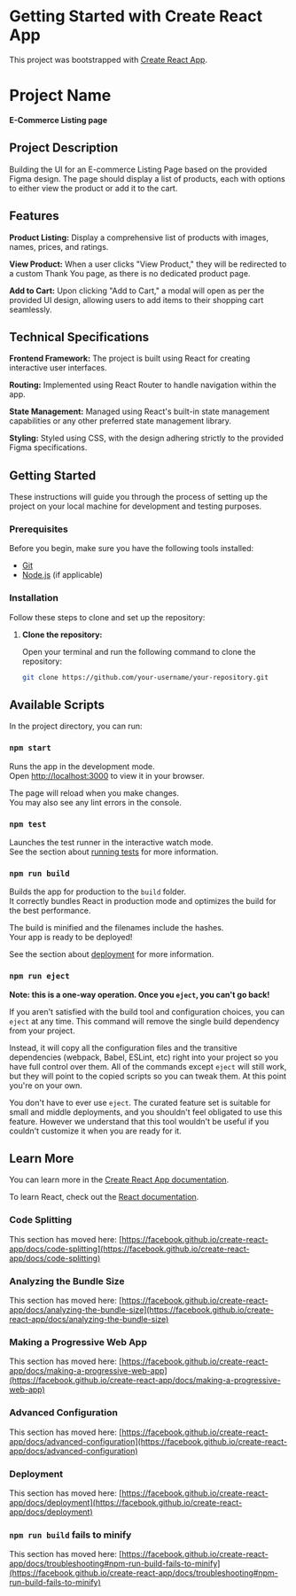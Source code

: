 # Getting Started with Create React App

This project was bootstrapped with [Create React App](https://github.com/facebook/create-react-app).

# Project Name

**E-Commerce Listing page**

## Project Description

Building the UI for an E-commerce Listing Page based on the provided Figma design. The page should display a list of products, each with options to either view the product or add it to the cart.

## Features
**Product Listing:** Display a comprehensive list of products with images, names, prices, and ratings.

**View Product:** When a user clicks "View Product," they will be redirected to a custom Thank You page, as there is no dedicated product page.

**Add to Cart:** Upon clicking "Add to Cart," a modal will open as per the provided UI design, allowing users to add items to their shopping cart seamlessly.

## Technical Specifications
**Frontend Framework:** The project is built using React for creating interactive user interfaces.

**Routing:** Implemented using React Router to handle navigation within the app.

**State Management:** Managed using React's built-in state management capabilities or any other preferred state management library.

**Styling:** Styled using CSS, with the design adhering strictly to the provided Figma specifications.


## Getting Started

These instructions will guide you through the process of setting up the project on your local machine for development and testing purposes.

### Prerequisites

Before you begin, make sure you have the following tools installed:

- [Git](https://git-scm.com/)
- [Node.js](https://nodejs.org/) (if applicable)

### Installation

Follow these steps to clone and set up the repository:

1. **Clone the repository:**

   Open your terminal and run the following command to clone the repository:

   ```bash
   git clone https://github.com/your-username/your-repository.git


## Available Scripts

In the project directory, you can run:

### `npm start`

Runs the app in the development mode.\
Open [http://localhost:3000](http://localhost:3000) to view it in your browser.

The page will reload when you make changes.\
You may also see any lint errors in the console.

### `npm test`

Launches the test runner in the interactive watch mode.\
See the section about [running tests](https://facebook.github.io/create-react-app/docs/running-tests) for more information.

### `npm run build`

Builds the app for production to the `build` folder.\
It correctly bundles React in production mode and optimizes the build for the best performance.

The build is minified and the filenames include the hashes.\
Your app is ready to be deployed!

See the section about [deployment](https://facebook.github.io/create-react-app/docs/deployment) for more information.

### `npm run eject`

**Note: this is a one-way operation. Once you `eject`, you can't go back!**

If you aren't satisfied with the build tool and configuration choices, you can `eject` at any time. This command will remove the single build dependency from your project.

Instead, it will copy all the configuration files and the transitive dependencies (webpack, Babel, ESLint, etc) right into your project so you have full control over them. All of the commands except `eject` will still work, but they will point to the copied scripts so you can tweak them. At this point you're on your own.

You don't have to ever use `eject`. The curated feature set is suitable for small and middle deployments, and you shouldn't feel obligated to use this feature. However we understand that this tool wouldn't be useful if you couldn't customize it when you are ready for it.

## Learn More

You can learn more in the [Create React App documentation](https://facebook.github.io/create-react-app/docs/getting-started).

To learn React, check out the [React documentation](https://reactjs.org/).

### Code Splitting

This section has moved here: [https://facebook.github.io/create-react-app/docs/code-splitting](https://facebook.github.io/create-react-app/docs/code-splitting)

### Analyzing the Bundle Size

This section has moved here: [https://facebook.github.io/create-react-app/docs/analyzing-the-bundle-size](https://facebook.github.io/create-react-app/docs/analyzing-the-bundle-size)

### Making a Progressive Web App

This section has moved here: [https://facebook.github.io/create-react-app/docs/making-a-progressive-web-app](https://facebook.github.io/create-react-app/docs/making-a-progressive-web-app)

### Advanced Configuration

This section has moved here: [https://facebook.github.io/create-react-app/docs/advanced-configuration](https://facebook.github.io/create-react-app/docs/advanced-configuration)

### Deployment

This section has moved here: [https://facebook.github.io/create-react-app/docs/deployment](https://facebook.github.io/create-react-app/docs/deployment)

### `npm run build` fails to minify

This section has moved here: [https://facebook.github.io/create-react-app/docs/troubleshooting#npm-run-build-fails-to-minify](https://facebook.github.io/create-react-app/docs/troubleshooting#npm-run-build-fails-to-minify)
